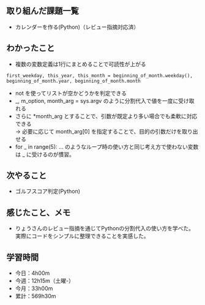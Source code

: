 ## 取り組んだ課題一覧
- カレンダーを作る(Python)（レビュー指摘対応済）
## わかったこと
- 複数の変数定義は1行にまとめることで可読性が上がる
```
first_weekday, this_year, this_month = beginning_of_month.weekday(), beginning_of_month.year, beginning_of_month.month
```
- not <list> を使ってリストが空かどうかを判定できる
- _, m_option, month_arg = sys.argv のように分割代入で値を一度に受け取れる
- さらに *month_arg とすることで、引数が既定より多い場合でも柔軟に対応できる<br>→ 必要に応じて month_arg[0] を指定することで、目的の引数だけを取り出せる
- for _ in range(5): ... のようなループ時の使い方と同じ考え方で使わない変数は _ に受けるのが慣習。

## 次やること
- ゴルフスコア判定(Python)
## 感じたこと、メモ
- りょうさんのレビュー指摘を通じてPythonの分割代入の使い方を学べた。実際にコードをシンプルに整理できることを実感した。
## 学習時間
- 今日：4h00m
- 今週：12h15m（土曜-）
- 今月：33h00m
- 累計：569h30m